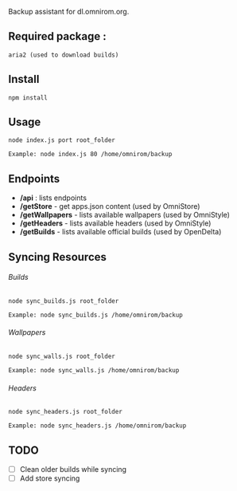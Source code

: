 Backup assistant for dl.omnirom.org.

## __Required package__ :
    aria2 (used to download builds)

## __Install__
`npm install`

## __Usage__
`node index.js port root_folder`

`Example: node index.js 80 /home/omnirom/backup`

## __Endpoints__
* __/api__ : lists endpoints
* __/getStore__ - get apps.json content (used by OmniStore)
* __/getWallpapers__ - lists available wallpapers (used by OmniStyle)
* __/getHeaders__ - lists available headers (used by OmniStyle)
* __/getBuilds__ - lists available official builds (used by OpenDelta)

## __Syncing Resources__
###### Builds
`node sync_builds.js root_folder`

`Example: node sync_builds.js /home/omnirom/backup`

###### Wallpapers
`node sync_walls.js root_folder`

`Example: node sync_walls.js /home/omnirom/backup`

###### Headers
`node sync_headers.js root_folder`

`Example: node sync_headers.js /home/omnirom/backup`

## __TODO__
- [ ] Clean older builds while syncing
- [ ] Add store syncing
